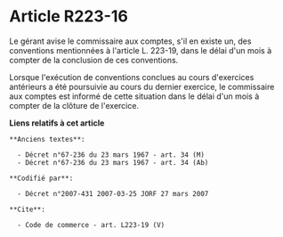 # Article R223-16

Le gérant avise le commissaire aux comptes, s'il en existe un, des conventions mentionnées à l'article L. 223-19, dans le
délai d'un mois à compter de la conclusion de ces conventions. 

Lorsque l'exécution de conventions conclues au cours d'exercices antérieurs a été poursuivie au cours du dernier exercice, le
commissaire aux comptes est informé de cette situation dans le délai d'un mois à compter de la clôture de l'exercice.

**Liens relatifs à cet article**

	**Anciens textes**:

	  - Décret n°67-236 du 23 mars 1967 - art. 34 (M)
	  - Décret n°67-236 du 23 mars 1967 - art. 34 (Ab)

	**Codifié par**:

	  - Décret n°2007-431 2007-03-25 JORF 27 mars 2007

	**Cite**:

	  - Code de commerce - art. L223-19 (V)
